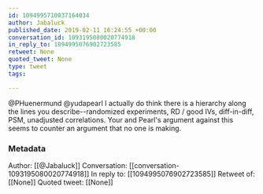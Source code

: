 ```yaml
---
id: 1094995710037164034
author: Jabaluck
published_date: 2019-02-11 16:24:55 +00:00
conversation_id: 1093195080020774918
in_reply_to: 1094995076902723585
retweet: None
quoted_tweet: None
type: tweet
tags:

---
```


@PHuenermund @yudapearl I actually do think there is a hierarchy along the lines you describe--randomized experiments, RD / good IVs, diff-in-diff, PSM, unadjusted correlations. Your and Pearl's argument against this seems to counter an argument that no one is making.

### Metadata

Author: [[@Jabaluck]]
Conversation: [[conversation-1093195080020774918]]
In reply to: [[1094995076902723585]]
Retweet of: [[None]]
Quoted tweet: [[None]]
